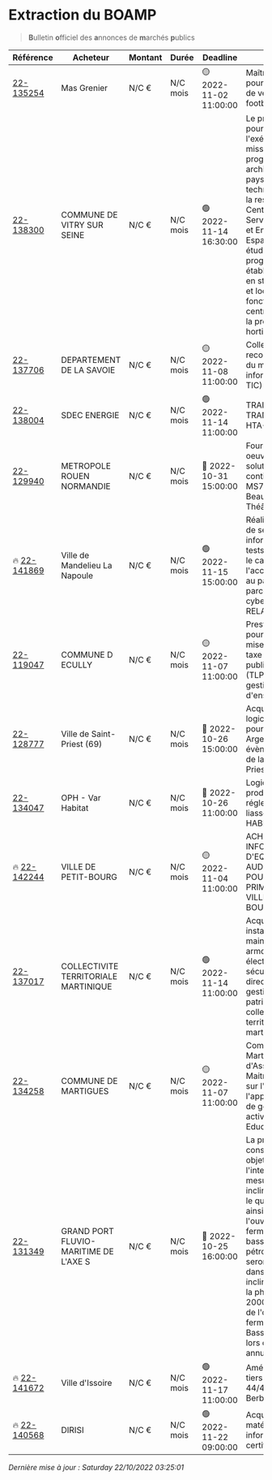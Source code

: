 # Extraction du BOAMP
> **B**ulletin **o**fficiel des **a**nnonces de **m**archés **p**ublics

| Référence | Acheteur | Montant | Durée | Deadline | Résumé | Mot clé|
|---|---|---|---|---|---|---|
| [22-135254](https://www.boamp.fr/avis/detail/22-135254) | Mas Grenier | N/C € | N/C mois | 🟡 2022-11-02 11:00:00 | Maîtrise d'oeuvre pour la construction de vestiaires de football | *stockage objet*|
| [22-138300](https://www.boamp.fr/avis/detail/22-138300) | COMMUNE DE VITRY SUR SEINE | N/C € | N/C mois | 🟢 2022-11-14 16:30:00 | Le présent marché a pour objet l'exécution d'une mission de programmation architecturale, paysagère et technique préalable à la restructuration du Centre technique du Service Maintenance et Entretien des Espaces Verts. Cette étude programmatique établira les besoins en stockage, ateliers et locaux associés au fonctionnement du centre technique et à la production horticole du site. | *stockage objet*|
| [22-137706](https://www.boamp.fr/avis/detail/22-137706) | DEPARTEMENT DE LA SAVOIE | N/C € | N/C mois | 🟡 2022-11-08 11:00:00 | Collecte et reconditionnement du matériel informatique (éco-TIC) | *stockage objet*|
| [22-138004](https://www.boamp.fr/avis/detail/22-138004) | SDEC ENERGIE | N/C € | N/C mois | 🟢 2022-11-14 11:00:00 | TRAITEMENT DES TRANSFORMATEURS HTA-BT DÉPOSÉS | *stockage objet*|
| [22-129940](https://www.boamp.fr/avis/detail/22-129940) | METROPOLE ROUEN NORMANDIE | N/C € | N/C mois | 🔴 2022-10-31 15:00:00 | Fourniture et mise en oeuvre de la nouvelle solution active de continuité INPT MS71 dans le tunnel Beauvoisine - Théâtre des Arts | *infrastructures systemes*|
| 🔥 [22-141869](https://www.boamp.fr/avis/detail/22-141869) | Ville de Mandelieu La Napoule | N/C € | N/C mois | 🟢 2022-11-15 15:00:00 | Réalisation d'un audit de sécurité informatique avec tests d'intrusion dans le cadre de l'accompagnement au pack initial du parcours de cybersécurité France RELANCE-ANSSI | *serveur*|
| [22-119047](https://www.boamp.fr/avis/detail/22-119047) | COMMUNE D ECULLY | N/C € | N/C mois | 🟡 2022-11-07 11:00:00 | Prestation de service pour la gestion de la mise en oeuvre de la taxe locale sur la publicité extérieure (TLPE) et pour la gestion des dossiers d'enseignes | *logiciels*|
| [22-128777](https://www.boamp.fr/avis/detail/22-128777) | Ville de Saint-Priest (69) | N/C € | N/C mois | 🔴 2022-10-26 15:00:00 | Acquisition d'un logiciel de billetterie pour le Théâtre Théo Argence et les évènements culturels de la Ville de Saint-Priest | *logiciels*|
| [22-134047](https://www.boamp.fr/avis/detail/22-134047) | OPH - Var Habitat | N/C € | N/C mois | 🔴 2022-10-26 11:00:00 | Logiciel pour la production des états réglementaires et liasse fiscale de VAR HABITAT | *logiciels*|
| 🔥 [22-142244](https://www.boamp.fr/avis/detail/22-142244) | VILLE DE PETIT-BOURG | N/C € | N/C mois | 🟡 2022-11-04 11:00:00 | ACHAT DE MATERIEL INFORMATIQUE ET D'EQUIPEMENTS AUDIOVISUELS POUR LES ECOLES PRIMAIRES DE LA VILLE DE PETIT-BOURG | *logiciels*|
| [22-137017](https://www.boamp.fr/avis/detail/22-137017) | COLLECTIVITE TERRITORIALE MARTINIQUE | N/C € | N/C mois | 🟢 2022-11-14 11:00:00 | Acquisition, installation, maintenance d'une armoire à clés électroniques sécurisées pour la direction de la gestion du patrimoine de la collectivité territoriale de martinique | *logiciels*|
| [22-134258](https://www.boamp.fr/avis/detail/22-134258) | COMMUNE DE MARTIGUES | N/C € | N/C mois | 🟡 2022-11-07 11:00:00 | Commune de Martigues - Mission d'Assistance à Maitrise d'ouvrage sur l'utilisation de l'application métier de gestion des activités Education/Enfance | *informatique*|
| [22-131349](https://www.boamp.fr/avis/detail/22-131349) | GRAND PORT FLUVIO-MARITIME DE L'AXE S | N/C € | N/C mois | 🔴 2022-10-25 16:00:00 | La présente consultation a pour objet la réalisation et l'interprétation de mesures inclinométriques sur le quai du Havre, ainsi que sur l'ouvrage de fermeture de l'ancien bassin aux pétroles.Les mesures seront effectuées dans les tubes inclinométriques de la phase 2 de Port 2000, ainsi que ceux de l'ouvrage de fermeture de l'ancien Bassin aux Pétroles lors de campagnes annuelles. | *informatique*|
| 🔥 [22-141672](https://www.boamp.fr/avis/detail/22-141672) | Ville d'Issoire | N/C € | N/C mois | 🟢 2022-11-17 11:00:00 | Aménagement du tiers lieux situé 44/46 rue de la Berbiziale à Issoire. | *informatique*|
| 🔥 [22-140568](https://www.boamp.fr/avis/detail/22-140568) | DIRISI | N/C € | N/C mois | 🟢 2022-11-22 09:00:00 | Acquisition de matériels informatiques certifiés TEMPEST | *informatique*|


_Dernière mise à jour : Saturday 22/10/2022 03:25:01_
